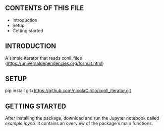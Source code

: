 CONTENTS OF THIS FILE
---------------------

*   Introduction
*   Setup
*   Getting started

INTRODUCTION
------------

A simple iterator that reads conll_files (https://universaldependencies.org/format.html)

SETUP
-----
pip install git+https://github.com/nicolaCirillo/conll_iterator.git

GETTING STARTED
---------------

After installing the package, download and run the Jupyter notebook called *example.ipynb*. it contains an overview of the package's main functions.
